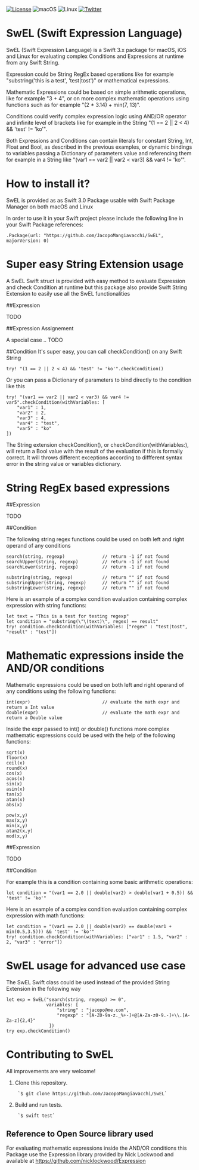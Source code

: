 [![License](https://img.shields.io/badge/license-zlib-lightgrey.svg?maxAge=2592000)](https://opensource.org/licenses/Zlib)
![macOS](https://img.shields.io/badge/os-macOS-green.svg?style=flat)
![Linux](https://img.shields.io/badge/os-linux-green.svg?style=flat)
[![Twitter](https://img.shields.io/badge/twitter-@jacopomangia-blue.svg?maxAge=2592000)](http://twitter.com/jacopomangia)


# SwEL (Swift Expression Language)

SwEL (Swift Expression Language) is a Swift 3.x package for macOS, iOS and Linux for evaluating complex Conditions and Expressions at runtime from any Swift String.

Expression could be String RegEx based operations like for example "substring('this is a test', 'test|tost')" or mathematical expressions.

Mathematic Expressions could be based on simple arithmetic operations, like for example "3 + 4", or on more complex mathematic operations using functions such as for example "(2 * 3.14) + min(7, 13)".

Conditions could verify complex expression logic using AND/OR operator and infinite level of brackets like for example in the String "(1 == 2 || 2 < 4) && 'test' != 'ko'".

Both Expressions and Conditions can contain literals for constant String, Int, Float and Bool, as described in the previous examples, or dynamic bindings to variables passing a Dictionary of parameters value and referencing them for example in a String like "(var1 == var2 || var2 < var3) && var4 != 'ko'".


# How to install it?

SwEL is provided as as Swift 3.0 Package usable with Swift Package Manager on both macOS and Linux

In order to use it in your Swift project please include the following line in your Swift Package references:

	.Package(url: "https://github.com/JacopoMangiavacchi/SwEL", majorVersion: 0)


# Super easy String Extension usage

A SwEL Swift struct is provided with easy method to evaluate Expression and check Condition at runtime but this package also provide Swift String Extension to easily use all the SwEL functionalities

##Expression

TODO

##Expression Assignement

A special case .. TODO

##Condition
It's super easy, you can call checkCondition() on any Swift String 

	try! "(1 == 2 || 2 < 4) && 'test' != 'ko'".checkCondition()

Or you can pass a Dictionary of parameters to bind directly to the condition like this

	try! "(var1 == var2 || var2 < var3) && var4 != var5".checkCondition(withVariables: [
		"var1" : 1,
		"var2" : 2,
		"var3" : 4,
		"var4" : "test",
		"var5" : "ko"
	])

The String extension checkCondition(), or checkCondition(withVariables:), will return a Bool value with the result of the evaluation if this is formally correct.  It will throws different exceptions according to diffferent syntax error in the string value or variables dictionary.


# String RegEx based expressions

##Expression

TODO

##Condition

The following string regex functions could be used on both left and right operand of any conditions

	search(string, regexp)  			// return -1 if not found
	searchUpper(string, regexp)  		// return -1 if not found
	searchLower(string, regexp)  		// return -1 if not found
	
	substring(string, regexp)  			// return "" if not found
	substringUpper(string, regexp)  	// return "" if not found
	substringLower(string, regexp)  	// return "" if not found

Here is an example of a complex condition evaluation containing complex expression with string functions:

	let text = "This is a test for testing regexp"
	let condition = "substring(\"\(text)\", regex) == result"
	try! condition.checkCondition(withVariables: ["regex" : "test|tost",  "result" : "test"])


# Mathematic expressions inside the AND/OR conditions

Mathematic expressions could be used on both left and right operand of any conditions using the following functions:

	int(expr)							// evaluate the math expr and return a Int value
	double(expr)						// evaluate the math expr and return a Double value

Inside the expr passed to int() or double() functions more complex mathematic expressions could be used with the help of the following functions:

	sqrt(x)
	floor(x)
	ceil(x)
	round(x)
	cos(x)
	acos(x)
	sin(x)
	asin(x)
	tan(x)
	atan(x)
	abs(x)

	pow(x,y)
	max(x,y)
	min(x,y)
	atan2(x,y)
	mod(x,y)


##Expression

TODO

##Condition

For example this is a condition containing some basic arithmetic operations:

	let condition = "(var1 == 2.0 || double(var2) > double(var1 + 0.5)) && 'test' != 'ko'"

Here is an example of a complex condition evaluation containing complex expression with math functions:

	let condition = "(var1 == 2.0 || double(var2) == double(var1 + min(0.5,3.5))) && 'test' != 'ko'"
	try! condition.checkCondition(withVariables: ["var1" : 1.5, "var2" : 2, "var3" : "error"])


# SwEL usage for advanced use case
The SwEL Swift class could be used instead of the provided String Extension in the following way

	let exp = SwEL("search(string, regexp) >= 0", 
	               variables: [
					   "string" : "jacopo@me.com", 
					   "regexp" : "[A-Z0-9a-z._%+-]+@[A-Za-z0-9.-]+\\.[A-Za-z]{2,4}"
					])
    try exp.checkCondition()


# Contributing to SwEL

All improvements are very welcome!

1. Clone this repository.

		`$ git clone https://github.com/JacopoMangiavacchi/SwEL`

2. Build and run tests.

		`$ swift test`

## Reference to Open Source library used

For evaluating mathematic expressions inside the AND/OR conditions this Package use the Expression library provided by Nick Lockwood and available at https://github.com/nicklockwood/Expression
